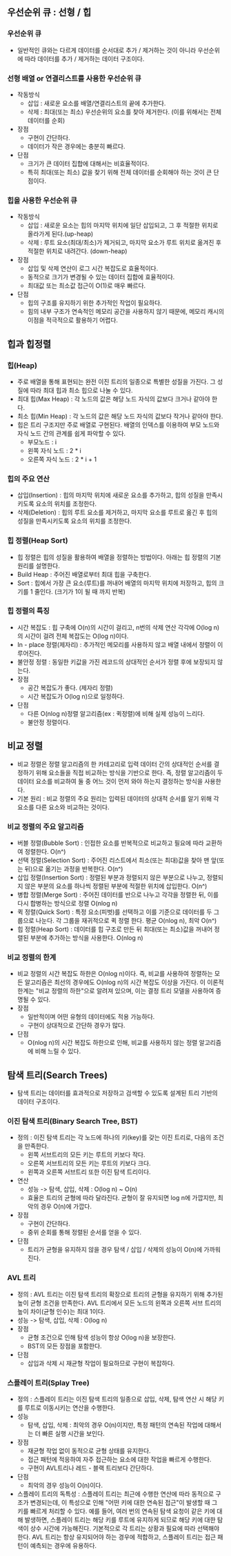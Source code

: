 ## <strong>우선순위 큐 : 선형 / 힙</strong>
### <strong>우선순위 큐</strong>
- 일반적인 큐와는 다르게 데이터를 순서대로 추가 / 제거하는 것이 아니라 우선순위에 따라 데이터를 추가 / 제거하는 데이터 구조이다.

### <strong>선형 배열 or 연결리스트를 사용한 우선순위 큐</strong>
- 작동방식
    - 삽입 : 새로운 요소를 배열/연결리스트의 끝에 추가한다.
    - 삭제 : 최대(또는 최소) 우선순위의 요소를 찾아 제거한다. (이를 위해서는 전체 데이터를 순회)
- 장점
    - 구현이 간단하다.
    - 데이터가 작은 경우에는 충분히 빠르다.
- 단점
    - 크기가 큰 데이터 집합에 대해서는 비효율적이다.
    - 특히 최대(또는 최소) 값을 찾기 위해 전체 데이터를 순회해야 하는 것이 큰 단점이다.

### <strong>힙을 사용한 우선순위 큐</strong>
- 작동방식
    - 삽입 : 새로운 요소는 힙의 마지막 위치에 일단 삽입되고, 그 후 적절한 위치로 올라가게 된다.(up-heap)
    - 삭제 : 루트 요소(최대/최소)가 제거되고, 마지막 요소가 루트 위치로 옮겨진 후 적절한 위치로 내려간다. (down-heap)
- 장점
    - 삽입 및 삭제 연산이 로그 시간 복잡도로 효율적이다.
    - 동적으로 크기가 변경될 수 있는 데이터 집합에 효율적이다.
    - 최대값 또는 최소값 접근이 O(1)로 매우 빠르다.
- 단점
    - 힙의 구조를 유지하기 위한 추가적인 작업이 필요하다.
    - 힘의 내부 구조가 연속적인 메모리 공간을 사용하지 않기 때문에, 메모리 캐시의 이점을 적극적으로 활용하기 어렵다.

## <strong>힙과 힙정렬</strong>
### <strong>힙(Heap)</strong>
- 주로 배열을 통해 표현되는 완전 이진 트리의 일종으로 특별한 성질을 가진다. 그 성질에 따라 최대 힙과 최소 힙으로 나눌 수 있다.
- 최대 힙(Max Heap) : 각 노드의 값은 해당 노드 자식의 값보다 크거나 같아야 한다.
- 최소 힙(Min Heap) : 각 노드의 값은 해당 노드 자식의 값보다 작거나 같아야 한다.
- 힙은 트리 구조지만 주로 배열로 구현된다. 배열의 인덱스를 이용하여 부모 노드와 자식 노드 간의 관계를 쉽게 파악할 수 있다.
    - 부모노드 : i
    - 왼쪽 자식 노드 : 2 * i
    - 오른쪽 자식 노드 : 2 * i + 1

### <strong>힙의 주요 연산</strong>
- 삽입(Insertion) : 힙의 마지막 위치에 새로운 요소를 추가하고, 힙의 성질을 만족시키도록 요소의 위치를 조정한다.
- 삭제(Deletion) : 힙의 루트 요소를 제거하고, 마지막 요소를 루트로 옮긴 후 힙의 성질을 만족시키도록 요소의 위치를 조정한다.

### <strong>힙 정렬(Heap Sort)</strong>
- 힙 정렬은 힙의 성질을 활용하여 배열을 정렬하는 방법이다. 아래는 힙 정렬의 기본 원리를 설명한다.
- Build Heap : 주어진 배열로부터 최대 힙을 구축한다.
- Sort : 힙에서 가장 큰 요소(루트)를 꺼내어 배열의 마지막 위치에 저장하고, 힙의 크기를 1 줄인다. (크기가 1이 될 때 까지 반복)

### <strong>힙 정렬의 특징</strong>
- 시간 복잡도 : 힙 구축에 O(n)의 시간이 걸리고, n번의 삭제 연산 각각에 O(log n)의 시간이 걸려 전체 복잡도는 O(log n)이다.
- In - place 정렬(제자리) : 추가적인 메모리를 사용하지 않고 배열 내에서 정렬이 이루어진다.
- 불안정 정렬 : 동일한 키값을 가진 레코드의 상대적인 순서가 정렬 후에 보장되지 않는다.
- 장점
    - 공간 복잡도가 좋다. (제자리 정렬)
    - 시간 복잡도가 O(log n)으로 일정하다.
- 단점
    - 다른 O(nlog n)정렬 알고리즘(ex : 퀵정렬)에 비해 실제 성능이 느리다.
    - 불안정 정렬이다.

## <strong>비교 정렬</strong>
- 비교 정렬은 정렬 알고리즘의 한 카테고리로 입력 데이터 간의 상대적인 순서를 결정하기 위해 요소들을 직접 비교하는 방식을 기반으로 한다. 즉, 정렬 알고리즘이 두 데이터 요소를 비교하여 둘 중 어느 것이 먼저 와야 하는지 결정하는 방식을 사용한다.
- 기본 원리 : 비교 정렬의 주요 원리는 입력된 데이터의 상대적 순서를 알기 위해 각 요소를 다른 요소와 비교하는 것이다.
### <strong>비교 정렬의 주요 알고리즘</strong>
- 버블 정렬(Bubble Sort) : 인접한 요소를 반복적으로 비교하고 필요에 따라 교환하여 정렬한다. O(n^)
- 선택 정렬(Selection Sort) : 주어진 리스트에서 최소(또는 최대)값을 찾아 맨 앞(또는 뒤)으로 옮기는 과정을 반복한다. O(n^)
- 삽입 정렬(Insertion Sort) : 정렬된 부분과 정렬되지 않은 부분으로 나누고, 정렬되지 않은 부분의 요소를 하나씩 정렬된 부분에 적절한 위치에 삽입한다. O(n^)
- 병합 정렬(Merge Sort) : 주어진 데이터를 반으로 나누고 각각을 정렬한 뒤, 이를 다시 합병하는 방식으로 정렬 O(nlog n)
- 퀵 정렬(Quick Sort) : 특정 요소(피벗)를 선택하고 이를 기준으로 데이터를 두 그룹으로 나눈다. 각 그룹을 재귀적으로 퀵 정렬 한다. 평균 O(nlog n), 최악 O(n^)
- 힙 정렬(Heap Sort) : 데이터를 힙 구조로 만든 뒤 최대(또는 최소)값을 꺼내어 정렬된 부분에 추가하는 방식을 사용한다. O(nlog n)

### <strong>비교 정렬의 한계</strong>
- 비교 정렬의 시간 복잡도 하한은 O(nlog n)이다. 즉, 비교를 사용하여 정렬하는 모든 알고리즘은 최선의 경우에도 O(nlog n)의 시간 복잡도 이상을 가진다. 이 이론적 한계는 "비교 정렬의 하한"으로 알려져 있으며, 이는 결정 트리 모델을 사용하여 증명될 수 있다.
- 장점
    - 일반적이며 어떤 유형의 데이터에도 적용 가능하다.
    - 구현이 상대적으로 간단하 경우가 많다.
- 단점
    - O(nlog n)의 시간 복잡도 하한으로 인해, 비교를 사용하지 않는 정렬 알고리즘에 비해 느릴 수 있다.

## <strong>탐색 트리(Search Trees)</strong>
- 탐색 트리는 데이터를 효과적으로 저장하고 검색할 수 있도록 설계된 트리 기반의 데이터 구조이다.

### <strong>이진 탐색 트리(Binary Search Tree, BST)</strong>
- 정의 : 이진 탐색 트리는 각 노드에 하나의 키(key)를 갖는 이진 트리로, 다음의 조건을 만족한다.
    - 왼쪽 서브트리의 모든 키는 루트의 키보다 작다.
    - 오른쪽 서브트리의 모든 키는 루트의 키보다 크다.
    - 왼쪽과 오른쪽 서브트리 또한 이진 탐색 트리이다.
- 연산
    - 성능 -> 탐색, 삽입, 삭제 : O(log n) ~ O(n)
    - 효율은 트리의 균형에 따라 달라진다. 균형이 잘 유지되면 log n에 가깝지만, 최악의 경우 O(n)에 가깝다.
- 장점
    - 구현이 간단하다.
    - 중위 순회를 통해 정렬된 순서를 얻을 수 있다.
- 단점
    - 트리가 균형을 유지하지 않을 경우 탐색 / 삽입 / 삭제의 성능이 O(n)에 가까워진다.

### <strong>AVL 트리</strong>
- 정의 : AVL 트리는 이진 탐색 트리의 확장으로 트리의 균형을 유지하기 위해 추가된 높이 균형 조건을 만족한다. AVL 트리에서 모든 노드의 왼쪽과 오른쪽 서브 트리의 높이 차이(균형 인수)는 최대 1이다.
- 성능 -> 탐색, 삽입, 삭제 : O(log n)
- 장점
    - 균형 조건으로 인해 탐색 성능이 항상 O(log n)을 보장한다.
    - BST의 모든 장점을 포함한다.
- 단점
    - 삽입과 삭제 시 재균형 작업이 필요하므로 구현이 복잡하다.

### <strong>스플레이 트리(Splay Tree)</strong>
- 정의 : 스플레이 트리는 이진 탐색 트리의 일종으로 삽입, 삭제, 탐색 연산 시 해당 키를 루트로 이동시키는 연산을 수행한다.
- 성능
    - 탐색, 삽입, 삭제 : 최악의 경우 O(n)이지만, 특정 패턴의 연속된 작업에 대해서는 더 빠른 실행 시간을 보인다.
- 장점
    - 재균형 작업 없이 동적으로 균형 상태를 유지한다.
    - 접근 패턴에 적응하여 자주 접근하는 요소에 대한 작업을 빠르게 수행한다.
    - 구현이 AVL트리나 레드 - 블랙 트리보다 간단하다.
- 단점
    - 최악의 경우 성능이 O(n)이다.
- 스플레이 트리의 독특성 : 스플레이 트리는 최근에 수행한 연산에 따라 동적으로 구조가 변경되는데, 이 특성으로 인해 "어떤 키에 대한 연속된 접근"이 발생할 때 그 키를 빠르게 처리할 수 있다. 예를 들어, 여러 번의 연속된 탐색 요청이 같은 키에 대해 발생하면, 스플레이 트리는 해당 키를 루트에 유지하게 되므로 해당 키에 대한 탐색이 상수 시간에 가능해진다. 기본적으로 각 트리는 상황과 필요에 따라 선택해야 한다. AVL 트리는 항상 유지되어야 하는 경우에 적합하고, 스플레이 트리는 접근 패턴이 예측되는 경우에 유용하다.

### <strong></strong>
### <strong></strong>
### <strong></strong>
### <strong></strong>
### <strong></strong>
### <strong></strong>
### <strong></strong>
### <strong></strong>
### <strong></strong>
### <strong></strong>
### <strong></strong>

